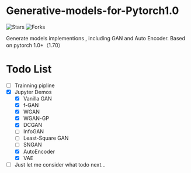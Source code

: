 # Generative-models-for-Pytorch1.0
![Stars](https://img.shields.io/github/stars/AlvinIsonomia/Generative-models-for-Pytorch1.0)
![Forks](https://img.shields.io/github/forks/AlvinIsonomia/Generative-models-for-Pytorch1.0)

Generate models implementions , including GAN and Auto Encoder. Based on pytorch 1.0+（1.70）


# Todo List
- [ ] Trainning pipline
- [x] Jupyter Demos
  - [x] Vanilla GAN
  - [x] f-GAN
  - [x] WGAN
  - [x] WGAN-GP
  - [x] DCGAN
  - [ ] InfoGAN
  - [ ] Least-Square GAN
  - [ ] SNGAN
  - [x] AutoEncoder
  - [x] VAE
- [ ] Just let me consider what todo next...